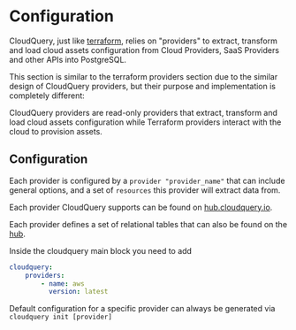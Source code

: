 

# Configuration

CloudQuery, just like [terraform](https://www.terraform.io/language/providers), relies on "providers" to extract, transform and load cloud assets configuration from Cloud Providers, SaaS Providers and other APIs into PostgreSQL.

This section is similar to the terraform providers section due to the similar design of CloudQuery providers, but their purpose and implementation is completely different:

CloudQuery providers are read-only providers that extract, transform and load cloud assets configuration while Terraform providers interact with the cloud to provision assets.

## Configuration

Each provider is configured by a `provider "provider_name"` that can include general options, and a set of `resources` this provider will extract data from.

Each provider CloudQuery supports can be found on [hub.cloudquery.io](https://hub.cloudquery.io).

Each provider defines a set of relational tables that can also be found on the [hub](https://hub.cloudquery.io/providers/cloudquery/aws/latest).

Inside the cloudquery main block you need to add

```yaml
cloudquery:
    providers:
        - name: aws
          version: latest
```

Default configuration for a specific provider can always be generated via `cloudquery init [provider]`
